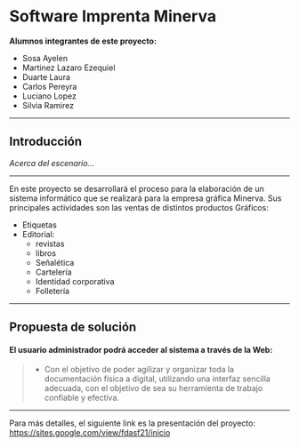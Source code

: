 # Software Imprenta Minerva

**Alumnos integrantes de este proyecto:**

- Sosa Ayelen
- Martinez Lazaro Ezequiel 
- Duarte Laura 
- Carlos Pereyra 
- Luciano Lopez 
- Silvia Ramirez

--- 

## Introducción


*Acerca del escenario...*

---

En este proyecto se desarrollará el proceso para la elaboración de un sistema informático que se realizará para la empresa gráfica Minerva.
Sus principales actividades son las ventas de distintos productos Gráficos:
    
- Etiquetas
- Editorial:
    - revistas
    - libros
    - Señalética
    - Cartelería
    - Identidad corporativa
    - Folletería

--- 

## Propuesta de solución

#### El usuario administrador podrá acceder al sistema a través de la Web:

> - Con el objetivo de poder agilizar y organizar toda la documentación física a digital, utilizando una interfaz sencilla adecuada, con el objetivo de sea su herramienta de trabajo confiable y efectiva.

---

Para más detalles, el siguiente link es la presentación  del proyecto: https://sites.google.com/view/fdasf21/inicio
